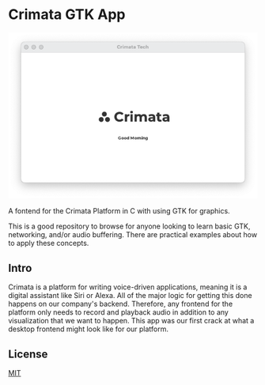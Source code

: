 # Crimata GTK App

![Crimata](/resources/homepage.png?raw=true "Crimata")

A fontend for the Crimata Platform in C with using GTK for graphics.

This is a good repository to browse for anyone looking to learn basic GTK, networking, and/or audio buffering. There are practical examples about how to apply these concepts.

## Intro
Crimata is a platform for writing voice-driven applications, meaning it is a digital assistant like Siri or Alexa. All of the major logic for getting this done happens on our company's backend. Therefore, any frontend for the platform only needs to record and playback audio in addition to any visualization that we want to happen. This app was our first crack at what a desktop frontend might look like for our platform.

## License
[MIT](https://choosealicense.com/licenses/mit/)
